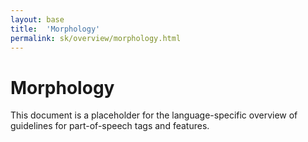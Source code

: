 ```yaml
---
layout: base
title:  'Morphology'
permalink: sk/overview/morphology.html
---
```


# Morphology

This document is a placeholder for the language-specific overview of
guidelines for part-of-speech tags and features.
